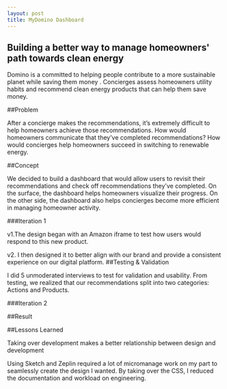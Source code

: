 ```yaml
---
layout: post
title: MyDomino Dashboard
---
```


## Building a better way to manage homeowners' path towards clean energy

Domino is a committed to helping people contribute to a more sustainable planet while saving them money . Concierges assess homeowners utility habits and recommend clean energy products that can help them save money.

##Problem

After a concierge makes the recommendations, it’s extremely difficult to help homeowners achieve those recommendations. How would homeowners communicate that they’ve completed recommendations? How would concierges help homeowners succeed in switching to renewable energy.

##Concept

We decided to build a dashboard that would allow users to revisit their recommendations and check off recommendations they’ve completed. On the surface, the dashboard helps homeowners visualize their progress. On the other side, the dashboard also helps concierges become more efficient in managing homeowner activity.


###Iteration 1

v1.The design began with an Amazon iframe to test how users would respond to this new product.

v2. I then designed it to better align with our brand and provide a consistent experience on our digital platform.
##Testing & Validation

I did 5 unmoderated interviews to test for validation and usability. From testing, we realized that our recommendations split into two categories: Actions and Products.

###Iteration 2


##Result

##Lessons Learned

Taking over development makes a better relationship between design and development

Using Sketch and Zeplin required a lot of micromanage work on my part to seamlessly create the design I wanted. By taking over the CSS, I reduced the documentation and workload on engineering.
